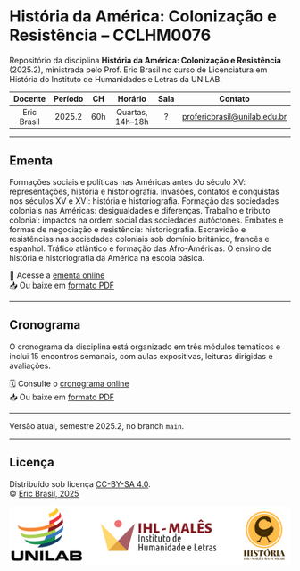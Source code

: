 # História da América: Colonização e Resistência – CCLHM0076

Repositório da disciplina **História da América: Colonização e Resistência** (2025.2), ministrada pelo Prof. Eric Brasil no curso de Licenciatura em História do Instituto de Humanidades e Letras da UNILAB.

| Docente     | Período | CH  | Horário               | Sala | Contato                         |
|:-----------:|:-------:|:---:|:---------------------:|:----:|:-------------------------------:|
| Eric Brasil | 2025.2  | 60h | Quartas, 14h–18h      | ?    | profericbrasil@unilab.edu.br    |

---

## Ementa

Formações sociais e políticas nas Américas antes do século XV: representações, história e historiografia. Invasões, contatos e conquistas nos séculos XV e XVI: história e historiografia. Formação das sociedades coloniais nas Américas: desigualdades e diferenças. Trabalho e tributo colonial: impactos na ordem social das sociedades autóctones. Embates e formas de negociação e resistência: historiografia. Escravidão e resistências nas sociedades coloniais sob domínio britânico, francês e espanhol. Tráfico atlântico e formação das Afro-Américas. O ensino de história e historiografia da América na escola básica.

📄 Acesse a [ementa online](https://ericbrasil.com.br/cclhm0076/ementa)  
📥 Ou baixe em [formato PDF](https://ericbrasil.com.br/cclhm0076/ementa.pdf)

---

## Cronograma

O cronograma da disciplina está organizado em três módulos temáticos e inclui 15 encontros semanais, com aulas expositivas, leituras dirigidas e avaliações.

🗓️ Consulte o [cronograma online](https://ericbrasil.com.br/cclhm0076/calendario)  
📥 Ou baixe em [formato PDF](https://ericbrasil.com.br/cclhm0076/calendario.pdf)

---

Versão atual, semestre 2025.2, no branch `main`.

---

## Licença

Distribuído sob licença [CC-BY-SA 4.0](https://creativecommons.org/licenses/by-sa/4.0/).  
© [Eric Brasil, 2025](https://ericbrasil.com.br)

![ihl](imgs/banner_logos_hist.png)
